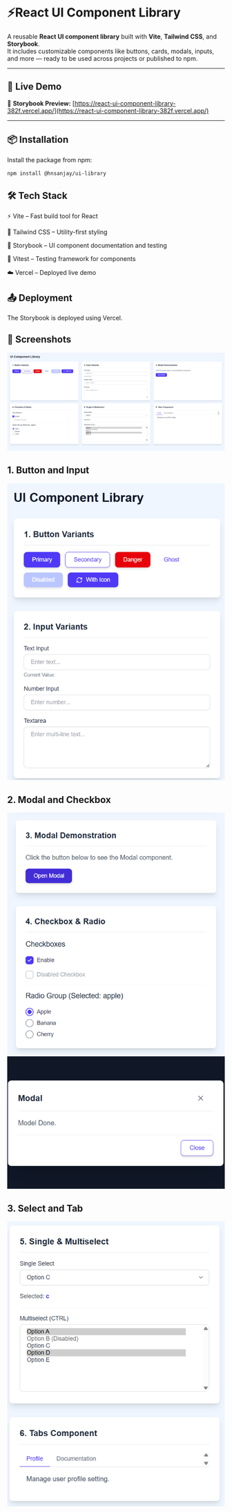 # ⚡React UI Component Library

A reusable **React UI component library** built with **Vite**, **Tailwind CSS**, and **Storybook**.  
It includes customizable components like buttons, cards, modals, inputs, and more — ready to be used across projects or published to npm.

---

## 🚀 Live Demo

🔗 **Storybook Preview:** [https://react-ui-component-library-382f.vercel.app/](https://react-ui-component-library-382f.vercel.app/)

---

## 📦 Installation

Install the package from npm:

```bash
npm install @hnsanjay/ui-library
```

## 🛠️ Tech Stack

⚡ Vite – Fast build tool for React

🎨 Tailwind CSS – Utility-first styling

🧪 Storybook – UI component documentation and testing

🧰 Vitest – Testing framework for components

☁️ Vercel – Deployed live demo

## 📤 Deployment
The Storybook is deployed using Vercel.

## 📸 Screenshots
![UI Library Preview](https://github.com/Sanjay173-design/React-UI-Component-Library/blob/8abc466550557ba2f35552ad52c23df8b1ad272a/image.png)
## 1. Button and Input 
![UI Library Preview](https://github.com/Sanjay173-design/React-UI-Component-Library/blob/e22359525d7bf5bf4781c42080d6104308e1c754/1img.png)
## 2. Modal and Checkbox
![UI Library Preview](https://github.com/Sanjay173-design/React-UI-Component-Library/blob/1a4848303d552f7277043aaa2a11b1330a8f5f11/2img.png)
![UI Library Preview](https://github.com/Sanjay173-design/React-UI-Component-Library/blob/1a4848303d552f7277043aaa2a11b1330a8f5f11/2imgext.png)
## 3. Select and Tab 
![UI Library Preview](https://github.com/Sanjay173-design/React-UI-Component-Library/blob/1a4848303d552f7277043aaa2a11b1330a8f5f11/3img.png)


